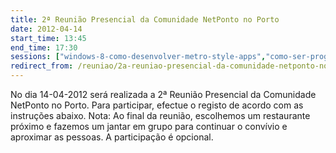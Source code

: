 ```yaml
---
title: 2ª Reunião Presencial da Comunidade NetPonto no Porto
date: 2012-04-14
start_time: 13:45
end_time: 17:30
sessions: ["windows-8-como-desenvolver-metro-style-apps","como-ser-programador-durante-o-dia-e-mesmo-assim-dormir-bem-a-noite"]
redirect_from: /reuniao/2a-reuniao-presencial-da-comunidade-netponto-no-porto/
---
```

No dia 14-04-2012 será realizada a 2ª Reunião Presencial da Comunidade NetPonto no Porto. Para participar, efectue o registo de acordo com as instruções abaixo.
Nota: Ao final da reunião, escolhemos um restaurante próximo e fazemos um jantar em grupo para continuar o convívio e aproximar as pessoas. A participação é opcional.